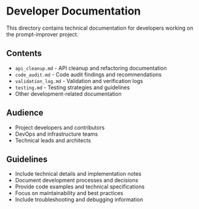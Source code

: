 # Developer Documentation

This directory contains technical documentation for developers working on the prompt-improver project.

## Contents
- `api_cleanup.md` - API cleanup and refactoring documentation
- `code_audit.md` - Code audit findings and recommendations
- `validation_log.md` - Validation and verification logs
- `testing.md` - Testing strategies and guidelines
- Other development-related documentation

## Audience
- Project developers and contributors
- DevOps and infrastructure teams
- Technical leads and architects

## Guidelines
- Include technical details and implementation notes
- Document development processes and decisions
- Provide code examples and technical specifications
- Focus on maintainability and best practices
- Include troubleshooting and debugging information
